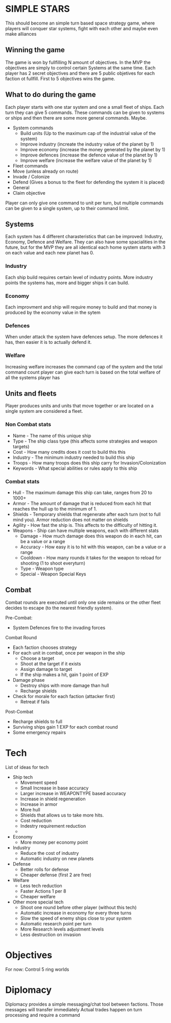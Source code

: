 # SIMPLE STARS

This should become an simple turn based space strategy game, where players will conquer star systems, fight with each other and maybe even make alliances

## Winning the game

The game is won by fullfilling N amount of objectives. In the MVP the objectives are simply to control certain Systems at the same time. Each player has 2 secret objectives and there are 5 public objetives for each faction ot fullfill. First to 5 objectives wins the game.

## What to do during the game

Each player starts with one star system and one a small fleet of ships. Each turn they can give 5 commands. These commands can be given to systems or ships and then there are some more general commands. Maybe.

* System commands
  * Build units (Up to the maximum cap of the industrial value of the system)
  * Improve industry (increate the industry value of the planet by 1)
  * Improve economy (increase the money generated by the planet by 1)
  * Improve defences (increase the defence value of the planet by 1)
  * Improve welfare (increase the welfare value of the planet by 1)
* Fleet commands
 * Move (unless already on route)
 * Invade / Colonize
 * Defend (Gives a bonus to the fleet for defending the system it is placed)
* General
 * Claim objective

Player can only give one command to unit per turn, but multiple commands can be given to a single system, up to their command limit.


## Systems

Each system has 4 different charasteristics that can be improved: Industry, Economy, Defence and Welfare. They can also have some spacialities in the future, but for the MVP they are all identical each home system starts with 3 on each value and each new planet has 0.

### Industry

Each ship build requires certain level of industry points. More industry points the systems has, more and bigger ships it can build.

### Economy

Each improvment and ship will require money to build and that money is produced by the economy value in the sytem

### Defences

When under attack the system have defences setup. The more defences it has, then easier it is to actually defend it.

### Welfare

Increasing welfare increases the command cap of the system and the total command count player can give each turn is based on the total welfare of all the systems player has

## Units and fleets

Player produces units and units that move together or are located on a single system are considered a fleet.

### Non Combat stats

* Name - The name of this unique ship
* Type - The ship class type (this affects some strategies and weapon targets)
* Cost - How many credits does it cost to build this this
* Industry - The minimum industry needed to build this ship
* Troops - How many troops does this ship carry for Invasion/Colonization
* Keywords - What special abilities or rules apply to this ship

### Combat stats

* Hull - The maximum damage this ship can take, ranges from 20 to 1000+
* Armor - The amount of damage that is reduced from each hit that reaches the hull up to the minimum of 1.
* Shields - Temporary shields that regenerate after each turn (not to full mind you). Armor reduction does not matter on shields
* Agility - How fast the ship is. This affects to the difficulty of hitting it.
* Weapons - Ship can have multiple weapons, each with different stats
  * Damage - How much damage does this weapon do in each hit, can be a value or a range
  * Accuracy - How easy it is to hit with this weapon, can be a value or a range
  * Cooldown - How many rounds it takes for the weapon to reload for shooting (1 to shoot everyturn)
  * Type - Weapon type
  * Special - Weapon Special Keys


## Combat



Combat rounds are executed until only one side remains or the other fleet decides to escape (to the nearest friendly system).

Pre-Combat:

* System Defences fire to the invading forces

Combat Round

* Each faction chooses strategy
* For each unit in combat, once per weapon in the ship
  * Choose a target
  * Shoot at the target if it exists
  * Assign damage to target
  * If the ship makes a hit, gain 1 point of EXP
* Damage phase
  * Destroy ships with more damage than hull
  * Recharge shields
* Check for morale for each faction (attacker first)
  * Retreat if fails

Post-Combat

* Recharge shields to full
* Surviving ships gain 1 EXP for each combat round
* Some emergency repairs

# Tech

List of ideas for tech

* Ship tech
  * Movement speed
  * Small Increase in base accuracy
  * Larger increase in WEAPONTYPE based accuracy
  * Increase in shield regeneration
  * Increase in armor
  * More hull
  * Shields that allows us to take more hits.
  * Cost reduction
  * Indestry requirement reduction
  *
* Economy
  * More money per economy point
* Industry
  * Reduce the cost of industry
  * Automatic industry on new planets
* Defense
  * Better rolls for defense
  * Cheaper defense (first 2 are free)
* Welfare
  * Less tech reduction
  * Faster Actions 1 per 8
  * Cheaper welfare
* Other more special tech
  * Shoot one round before other player (without this tech)
  * Automatic increase in economy for every three turns
  * Slow the speed of enemy ships close to your system
  * Automatic research point per turn
  * More Research levels adjustment levels
  * Less destruction on invasion


# Objectives

For now: Control 5 ring worlds

# Diplomacy

Diplomacy provides a simple messaging/chat tool between factions. Those messages will transfer immediately
Actual trades happen on turn processing and require a command
